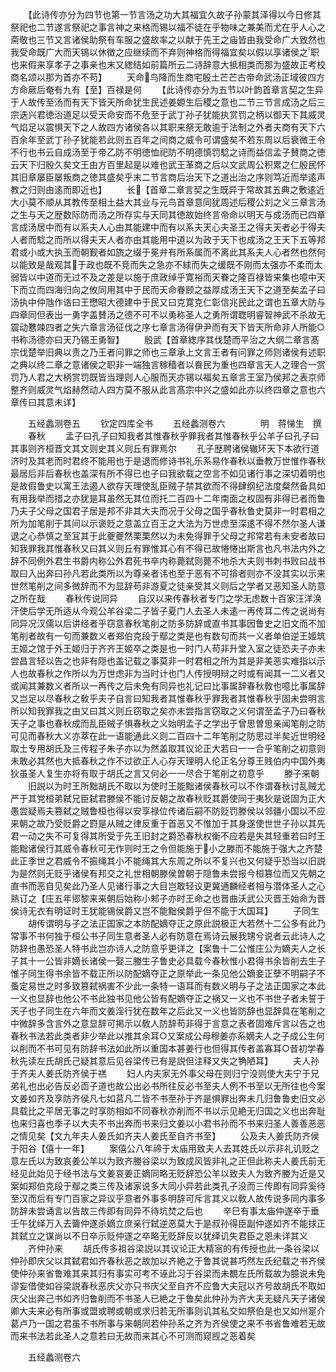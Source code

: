 <!-- { "loadSidebar": true } -->
　　【此诗传亦分为四节也第一节言汤之功大其福宜久故子孙蒙其泽得以今日修其祭祀也二节遂言祭祀之事言神之来格而锡以福不徒在乎物味之兼美而尤在乎人心之斋敬也三节又言诸侯助祭有车服之盛故率之以献于先王之庙皆由我受命广大致然也我受命既广大而天锡以休徴之应继续而不弃则神格而得福宜矣以假以享诸侯之职也来假来享孝子之事亲也末又緫结如前篇所云二诗辞意大抵相类而那为盛故正考校商名颂以那为首亦不苟】
　　天命鸟降而生商宅殷土芒芒古帝命武汤正域彼四方方命厥后奄有九有【至】百禄是何
　　【此诗传亦分为五节以叶韵首章言契之生异于人故传至汤而有天下皆天所命犹生民述姜嫄生后稷之意也二节三节言成汤之后三宗迭兴君徳治道足以受天命安而不危至于武丁孙子犹能执赏罚之柄以御天下其威灵气焰足以震惧天下之人故四方诸侯各以其职来祭无敢逾于法制之外者夫商有天下六百余年至武丁孙子犹能若此则五百年之间商之威令可谓盛矣不若东周以后衰微王令不行也书云自成汤至于帝乙防不明徳恤祀防不明德慎罚騐之诗而益信孟子賛商之徳云天下归殷久矣文王由方百里起是以难也武王革商之后以文武周公积累之仁殷民怀其旧章屡臣屡叛商之徳其盛矣乎末二节言商后治天下之道出治之序则笃近而举逺声教之归则由逺而即近也】
　　长【首章二章言契之生既异于常故其五典之敷逺近大小莫不顺从其教传至相土益大其业与元鸟首章意同犹周述后稷公刘之义三章言汤之生与天之歴数际防而汤之所存实与天同其徳故始终言帝命以明天与成汤而已四章言成汤居中而有以系夫人心由其能建中而有以系夫天心夫圣王之得夫天者必于得夫人者而騐之而所以得夫天人者亦由其能用中道以为政于天下也成汤之王天下五等邦君或小或大执玉而朝觐者如旒之缀于冕弁有所系属而不离此其系夫人心者然也然何以能致是哉观其于政也既不竞而失之急亦不絿而失之缓既不刚而太强亦不柔而太弱皆以中道而无过不及之差是以施于庶政绰乎寛裕而天眷之隆百禄皆来集也噫中天下而立而四海归向之攸同用其中于民而天命眷顾之益厚成汤王天下之道至矣孟子曰汤执中仲虺作诰曰王懋昭大德建中于民又曰克寛克仁彰信兆民此之谓也五章大防与四章同但表出一勇字盖賛汤之德不可不以勇称圣人之勇所谓聦明睿智神武不杀故无震动戁竦四者之失六章言汤征伐之序七章言汤得伊尹而有天下皆天所命非人所能○书称汤德亦曰天乃锡王勇智】
　　殷武【首章緫序其伐楚而平治之大纲二章言髙宗伐楚举旧典以责之乃王者问罪之师也三章承上文言王者有问罪之师则诸侯有述职之典以终二章之意诸侯之职非一端独言稼穑者以飬民为重也四章言天人之理合一赏罚乃人君之大柄赏罚既皆当理则人心服而天亦锡以福矣五章言王室乃侯邦之表京师整齐则威灵气焰赫然动人四方莫不服从此言髙宗中兴之盛如此亦以终四章之意也六章传曰其意未详】









　　五经蠡测卷五
　　钦定四库全书
　　五经蠡测卷六　　　　明　蒋悌生　撰
　　春秋
　　孟子曰孔子曰知我者其惟春秋乎罪我者其惟春秋乎公羊子曰孔子曰其事则齐桓晋文其文则史其义则丘有罪焉尔
　　孔子歴聘诸侯辙环天下本欲行道济时及其老而时君终不能用也于是退而修诗书礼乐系易作春秋以垂教万世惟作春秋最居后非后春秋也盖深有所不得已也子曰我欲载之空言不如见诸行事之深切着明也是故假鲁史以寓王法遏人欲存天理使乱臣贼子禁其欲而不得肆纲纪法度粲然备具如有用我举而措之亦犹是耳虽然无其位而托二百四十二年南面之权固有非得已者而鲁乃夫子父母之国君子居是邦不非其大夫而况于父母之国乎春秋鲁史莫非一时君相之所为加笔削于其间以示褒贬之意盖立百王之大法为万世虑至深逺不得不然尔圣人谦退之心恭慎之至冝其于此夔夔然栗栗然以为未免得罪于父母之邦常若有未安者故曰知我罪我其惟春秋又曰其义则丘有罪惟其心有不得已故惓惓出斯言也凡书法内外之辞不同例外君生书爵内称公外君死书卒内称薨弑则薨不地杀大夫则书刺书败曰战书取曰入出奔曰孙凡若此类所以为尊亲者讳也至于恶有不可揜者则亦不没其实以示来世然笔削之间多微辞而不为显辞苟非游夏之徒亲受其义则后之学者又恶知圣人防意之所在哉
　　春秋传说同异
　　自汉以来传春秋者专门之学无虑数十百家汪洋涣汗使后学无所适从今观公羊谷梁二子皆子夏门人去圣人未逺一再传耳二传之说尚有同异况汉儒以后讲经者乎窃意春秋笔削之防多防辞或直书其事因鲁史之旧文而不加笔削者故有一句而兼数义者郑伯克段于鄢之类是也有数句而共一义者单伯逆王姬筑王姬之馆于外王姬归于齐齐王姬卒之类是也一时门人苟非升堂入室之徒恐夫子亦未尝昌言轻以告之也非有隠也盖记载之事莫非一时君相之所为其是非美恶实难指以示人也故春秋之作所以为万世虑非为当时计也门人传授明辩之时或有闻其一二义者又或闻其兼数义者所以一再传之后未免有同异也礼记曰比事属辞春秋敎也噫比事属辞又岂足以尽春秋之敎乎夫子自言曰知我者其惟春秋乎罪我者其惟春秋乎固未尝明言所以知我罪我之由又曰其义则丘窃取之矣亦未尝指言窃取之义何谓至孟子乃曰春秋天子之事也春秋成而乱臣贼子惧春秋之义始明孟子之学出于曾思曽思亲闻笔削之防可见而春秋大义亦萃在此一语能通此义则二百四十二年笔削之防思过半矣近世明经取士专用胡氏及三传程子朱子亦以为然盖取其议论正大若曰一一合乎笔削之初意则未敢必其然也大抵春秋之作不过欲正人心存天理明人伦正名分尊王贱伯内中国外夷狄虽圣人复生亦将有取于胡氏之言又何必一一尽合于笔削之初意乎
　　滕子来朝
　　旧説以为时王所黜胡氏不取以为使时王能黜诸侯春秋可以不作谓春秋讨乱贼尤严于其党桓弟弑兄臣弑君滕侯不能讨反朝之故春秋贬其爵使同于夷狄是说固为正大愚尝疑焉夫篡弑之贼鲁桓也得以安享禄位传诸后嗣不防贬罚滕侯以邻疆小国以不应来朝之故乃受贬爵之罸是从贼之律反重于首恶又不惟加于其身遂使世世子孙以其先君一动之失不可复得其所受于先王旧封之爵恐春秋权衡不应若是失其轻重若曰时王能黜诸侯行其威令春秋可无作则时王之令但能施于小之滕而不能施于强大之齐楚此正季世之君威令不振绳其小不能绳其大东周之所以不复兴也又何疑乎恐当以旧説为是然则无贬乎诸侯有邦交之礼世相朝滕侯曽朝于隠鲁未尝报今桓篡位而又先朝之直书而恶自见矣此乃圣人见诸行事之大目岂敢轻议更冀通麟经者相与潜体圣人之心熟订之【庄五年郳黎来来朝后始称小邾子亦时王命之也晋曲沃武公灭晋王始命为晋侯诗无衣有明证时王犹能锡侯爵又岂不能黜侯爵乎但不能于大国耳】
　　子同生
　　胡传谓明与子之法正国家之本防配嫡夺正之原此説极正大若然十二公多有此乃常事不书何独于桓公书子同生意者圣人必有防意在焉诗云展我甥兮说者云此诗人之防辞也愚恐圣人特书此岂亦诗人之防意乎更详之【案鲁十二公惟庄公为嫡夫人之长子其十一公皆非嫡长诸侯一娶三媵生子鲁史必具载今春秋惟小君得书余皆削去生子惟子同生得书余皆不载正所以防配嫡夺正之原举此一条见他公嫡妾正孽不明嗣子不蚤定易世之时多致篡弑祸害不少此一条特一语耳而有数义明与子之法正国家之本此一义也显辞也他公不书此独书见他公皆有配嫡夺正之祸又一义也不书世子者未誓于天子也子同生在六年而文姜淫行犹在数年之后此又一义也皆防辞也显辞具在笔削之中微辞多含言外之意显辞可掲示以敎人防辞苟非得于言意之表者固难斥言以告之也春秋书法若此类者非少举此以推其余耳○又案成公母穆姜亦系嫡夫人之子成公生何以削而不书可见有防辞书法如此所以重国本甚姜行也但得其传者盖寡耳○昔初学春秋先读左氏胡氏己疑其意后见谷梁传已有是説但注释又失之觕陋耳】
　　夫人孙于齐夫人姜氏防齐侯于禚
　　妇人内夫家无外事父母在则归宁没则使大夫宁于兄弟礼也出必告反必靣子道也故公出必书所往反必书至夫人例不书至以无所往也今案文姜如齐及享防齐侯凡七如莒凡二皆不书至孙于齐是惧罪出奔未几归鲁鲁史旧文必具载比之平居无事之时享防相如不同春秋亦削而不书以示见絶无归国之义也出奔耻也来归喜也季子以大夫不书出奔而书来归文姜以小君书孙而不书来归圣人善善恶恶之情见矣【文九年夫人姜氏如齐夫人姜氏至自齐书至】
　　公及夫人姜氏防齐侯于阳谷【僖十一年】
　　案僖公八年禘于太庙用致夫人去其姓氏以示非礼讥贬之意左氏以为致哀姜公羊以为致齐媵谷梁以为致成风皆非礼之正但此称夫人姜氏前无经见此始见于经书法与文姜哀姜正嫡同略无贬辞恐公羊以致夫人为致齐媵为近是又案如郑伯克段于鄢之类三传及诸家说多大同小异若此类孔子没而三传即有同异奚待至汉而后有专门百家之异议乎意者外事多明辞可斥言其义以敎人故传说多同内事多防辞未尝诵言以告故三传即有同异不待坑焚之后也
　　辛巳有事太庙仲遂卒于垂壬午犹绎万入去籥仲遂杀嫡立庶亲行弑逆恶莫大于是叔孙得臣副仲遂如齐不能捄正其弑立之谋尚以不日卒示贬仲遂之卒略无贬辞反以犹绎讥失君臣之恩未详其义
　　齐仲孙来
　　胡氏传多祖谷梁説以其议论正大精宻的有传授也此一条谷梁以仲孙即庆父以其弑君如齐春秋恶之故加以齐絶之于鲁其说甚巧然左氏纪载之书齐侯使仲孙来省鲁难其来其归有事实可考不诬此习于谷梁而未覩左氏所载故为臆说未免谬妄借使如谷梁説春秋恶庆父亦只书庆父至自齐不应鲁大夫冠以齐号故胡氏不取如庆父出奔己书如齐归鲁削而不书圣人已絶之于鲁矣此仲孙为齐大夫无疑凡天子诸侯卿大夫来必有所事或盟或聘或朝或求归若无所事则讥其私交如祭伯是也又如州寔介葛卢乃一国之君虽不书所事与来朝同若仲孙系之齐为齐侯使之来不书省鲁难若无故而来书法若此圣人之意若曰无故而来其心不可测而窥觊之恶着矣















　　五经蠡测卷六
